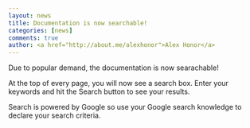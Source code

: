 ```yaml
---
layout: news
title: Documentation is now searchable!
categories: [news]
comments: true
author: <a href="http://about.me/alexhonor">Alex Honor</a>
---
```


Due to popular demand, the documentation is now searachable!

At the top of every page, you will now see a search box. Enter
your keywords and hit the Search button to see your results.

Search is powered by Google so use your Google search knowledge
to declare your search criteria.
